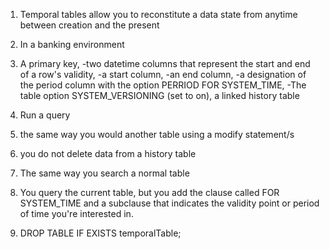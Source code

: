 1. Temporal tables allow you to reconstitute a data state from anytime between creation and the present

2. In a banking environment

3. A primary key,
 -two datetime columns that represent the start and end of a row's validity,
 -a start column,
 -an end column,
 -a designation of the period column with the option PERRIOD FOR SYSTEM_TIME,
 -The table option SYSTEM_VERSIONING (set to on), a linked history table

4. Run a query

5. the same way you would another table using a modify statement/s

6. you do not delete data from a history table

7. The same way you search a normal table

8. You query the current table, but you add the clause called FOR SYSTEM_TIME and a subclause that indicates the validity point or period of time you're interested in.

9. DROP TABLE IF EXISTS temporalTable;
